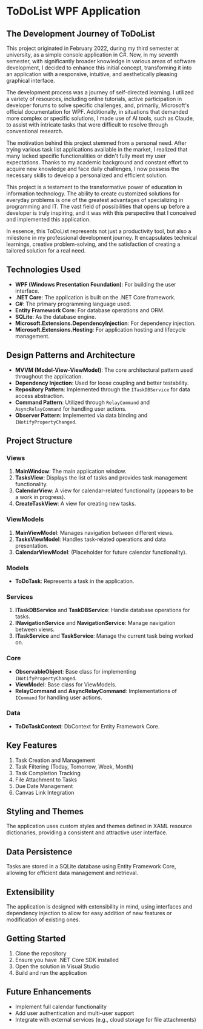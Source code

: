 # ToDoList WPF Application

## The Development Journey of ToDoList

This project originated in February 2022, during my third semester at university, as a simple console application in C#. Now, in my seventh semester, with significantly broader knowledge in various areas of software development, I decided to enhance this initial concept, transforming it into an application with a responsive, intuitive, and aesthetically pleasing graphical interface.

The development process was a journey of self-directed learning. I utilized a variety of resources, including online tutorials, active participation in developer forums to solve specific challenges, and, primarily, Microsoft's official documentation for WPF. Additionally, in situations that demanded more complex or specific solutions, I made use of AI tools, such as Claude, to assist with intricate tasks that were difficult to resolve through conventional research.

The motivation behind this project stemmed from a personal need. After trying various task list applications available in the market, I realized that many lacked specific functionalities or didn't fully meet my user expectations. Thanks to my academic background and constant effort to acquire new knowledge and face daily challenges, I now possess the necessary skills to develop a personalized and efficient solution.

This project is a testament to the transformative power of education in information technology. The ability to create customized solutions for everyday problems is one of the greatest advantages of specializing in programming and IT. The vast field of possibilities that opens up before a developer is truly inspiring, and it was with this perspective that I conceived and implemented this application.

In essence, this ToDoList represents not just a productivity tool, but also a milestone in my professional development journey. It encapsulates technical learnings, creative problem-solving, and the satisfaction of creating a tailored solution for a real need.

## Technologies Used

- **WPF (Windows Presentation Foundation)**: For building the user interface.
- **.NET Core**: The application is built on the .NET Core framework.
- **C#**: The primary programming language used.
- **Entity Framework Core**: For database operations and ORM.
- **SQLite**: As the database engine.
- **Microsoft.Extensions.DependencyInjection**: For dependency injection.
- **Microsoft.Extensions.Hosting**: For application hosting and lifecycle management.

## Design Patterns and Architecture

- **MVVM (Model-View-ViewModel)**: The core architectural pattern used throughout the application.
- **Dependency Injection**: Used for loose coupling and better testability.
- **Repository Pattern**: Implemented through the `ITaskDBService` for data access abstraction.
- **Command Pattern**: Utilized through `RelayCommand` and `AsyncRelayCommand` for handling user actions.
- **Observer Pattern**: Implemented via data binding and `INotifyPropertyChanged`.

## Project Structure

### Views

1. **MainWindow**: The main application window.
2. **TasksView**: Displays the list of tasks and provides task management functionality.
3. **CalendarView**: A view for calendar-related functionality (appears to be a work in progress).
4. **CreateTaskView**: A view for creating new tasks.

### ViewModels

1. **MainViewModel**: Manages navigation between different views.
2. **TasksViewModel**: Handles task-related operations and data presentation.
3. **CalendarViewModel**: (Placeholder for future calendar functionality).

### Models

- **ToDoTask**: Represents a task in the application.

### Services

1. **ITaskDBService** and **TaskDBService**: Handle database operations for tasks.
2. **INavigationService** and **NavigationService**: Manage navigation between views.
3. **ITaskService** and **TaskService**: Manage the current task being worked on.

### Core

- **ObservableObject**: Base class for implementing `INotifyPropertyChanged`.
- **ViewModel**: Base class for ViewModels.
- **RelayCommand** and **AsyncRelayCommand**: Implementations of `ICommand` for handling user actions.

### Data

- **ToDoTaskContext**: DbContext for Entity Framework Core.

## Key Features

1. Task Creation and Management
2. Task Filtering (Today, Tomorrow, Week, Month)
3. Task Completion Tracking
4. File Attachment to Tasks
5. Due Date Management
6. Canvas Link Integration

## Styling and Themes

The application uses custom styles and themes defined in XAML resource dictionaries, providing a consistent and attractive user interface.

## Data Persistence

Tasks are stored in a SQLite database using Entity Framework Core, allowing for efficient data management and retrieval.

## Extensibility

The application is designed with extensibility in mind, using interfaces and dependency injection to allow for easy addition of new features or modification of existing ones.

## Getting Started

1. Clone the repository
2. Ensure you have .NET Core SDK installed
3. Open the solution in Visual Studio
4. Build and run the application

## Future Enhancements

- Implement full calendar functionality
- Add user authentication and multi-user support
- Integrate with external services (e.g., cloud storage for file attachments)
